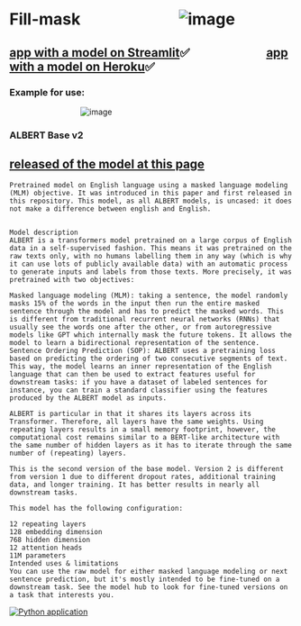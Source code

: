 # Fill-mask &emsp;&emsp;&emsp;&emsp;&emsp;&emsp;![image](https://user-images.githubusercontent.com/80875367/150008383-e7cdff91-bc8d-43ff-9257-c561a17ac84a.png)

<a href="https://share.streamlit.io/ekaterinavz/fillmask/uber_pickups.py">app with a model on Streamlit</a>&#9989;
&emsp;&emsp;&emsp;&emsp;&emsp;&emsp;
<a href="https://fill-mask.herokuapp.com/docs">app with a model on Heroku</a>&#9989;
----
### Example for use:
&emsp;&emsp;&emsp;&emsp;&emsp;&emsp;&emsp;&emsp;&emsp;![image](https://user-images.githubusercontent.com/80875367/150005724-29046fa2-8e0f-43f8-b59c-0bc8538e596f.png)


### ALBERT Base v2
<a href="https://huggingface.co/albert-base-v2">released of the model at this page</a>
----
```
Pretrained model on English language using a masked language modeling (MLM) objective. It was introduced in this paper and first released in this repository. This model, as all ALBERT models, is uncased: it does not make a difference between english and English.


Model description
ALBERT is a transformers model pretrained on a large corpus of English data in a self-supervised fashion. This means it was pretrained on the raw texts only, with no humans labelling them in any way (which is why it can use lots of publicly available data) with an automatic process to generate inputs and labels from those texts. More precisely, it was pretrained with two objectives:

Masked language modeling (MLM): taking a sentence, the model randomly masks 15% of the words in the input then run the entire masked sentence through the model and has to predict the masked words. This is different from traditional recurrent neural networks (RNNs) that usually see the words one after the other, or from autoregressive models like GPT which internally mask the future tokens. It allows the model to learn a bidirectional representation of the sentence.
Sentence Ordering Prediction (SOP): ALBERT uses a pretraining loss based on predicting the ordering of two consecutive segments of text.
This way, the model learns an inner representation of the English language that can then be used to extract features useful for downstream tasks: if you have a dataset of labeled sentences for instance, you can train a standard classifier using the features produced by the ALBERT model as inputs.

ALBERT is particular in that it shares its layers across its Transformer. Therefore, all layers have the same weights. Using repeating layers results in a small memory footprint, however, the computational cost remains similar to a BERT-like architecture with the same number of hidden layers as it has to iterate through the same number of (repeating) layers.

This is the second version of the base model. Version 2 is different from version 1 due to different dropout rates, additional training data, and longer training. It has better results in nearly all downstream tasks.

This model has the following configuration:

12 repeating layers
128 embedding dimension
768 hidden dimension
12 attention heads
11M parameters
Intended uses & limitations
You can use the raw model for either masked language modeling or next sentence prediction, but it's mostly intended to be fine-tuned on a downstream task. See the model hub to look for fine-tuned versions on a task that interests you.
```

[![Python application](https://github.com/EkaterinaVZ/fill-mask/actions/workflows/python-app.yml/badge.svg)](https://github.com/EkaterinaVZ/fill-mask/actions/workflows/python-app.yml)
